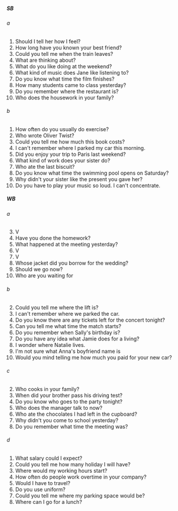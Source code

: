 ##### SB
###### a
1. Should I tell her how I feel?
2. How long have you known your best friend?
3. Could you tell me when the train leaves?
4. What are thinking about?
5. What do you like doing at the weekend?
6. What kind of music does Jane like listening to?
7. Do you know what time the film finishes?
8. How many students came to class yesterday?
9. Do you remember where the restaurant is?
10. Who does the housework in your family?

###### b
1. How often do you usually do exercise?
2. Who wrote Oliver Twist?
3. Could you tell me how much this book costs?
4. I can't remember where I parked my car this morning.
5. Did you enjoy your trip to Paris last weekend?
6. What kind of work does your sister do?
7. Who ate the last biscuit?
8. Do you know what time the swimming pool opens on Saturday?
9. Why didn't your sister like the present you gave her?
10. Do you have to play your music so loud. I can't concentrate.

##### WB
###### a
3. V
4. Have you done the homework?
5. What happened at the meeting yesterday?
6. V
7. V
8. Whose jacket did you borrow for the wedding?
9. Should we go now?
10. Who are you waiting for

###### b
2. Could you tell me where the lift is?
3. I can't remember where we parked the car.
4. Do you know there are any tickets left for the concert tonight?
5. Can you tell me what time the match starts?
6. Do you remember when Sally's birthday is?
7. Do you have any idea what Jamie does for a living?
8. I wonder where Natalie lives.
9. I'm not sure what Anna's boyfriend name is
10. Would you mind telling me how much you paid for your new car?

###### c
2. Who cooks in your family?
3. When did your brother pass his driving test?
4. Do you know who goes to the party tonight?
5. Who does the manager talk to now?
6. Who ate the chocolates I had left in the cupboard?
7. Why didn't you come to school yesterday?
8. Do you remember what time the meeting was?

###### d
1. What salary could I expect?
2. Could you tell me how many holiday I will have?
3. Where would my working hours start?
4. How often do people work overtime in your company?
5. Would I have to travel?
6. Do you use uniform?
7. Could you tell me where my parking space would be?
8. Where can I go for a lunch?
